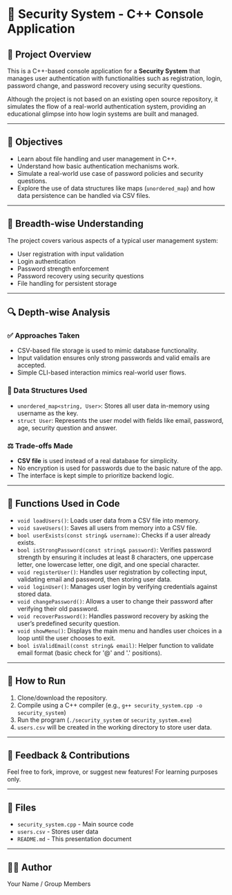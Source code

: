 # 🔐 Security System - C++ Console Application

## 📌 Project Overview
This is a C++-based console application for a **Security System** that manages user authentication with functionalities such as registration, login, password change, and password recovery using security questions.

Although the project is not based on an existing open source repository, it simulates the flow of a real-world authentication system, providing an educational glimpse into how login systems are built and managed.

---

## 🎯 Objectives
- Learn about file handling and user management in C++.
- Understand how basic authentication mechanisms work.
- Simulate a real-world use case of password policies and security questions.
- Explore the use of data structures like maps (`unordered_map`) and how data persistence can be handled via CSV files.

---

## 🧠 Breadth-wise Understanding
The project covers various aspects of a typical user management system:
- User registration with input validation
- Login authentication
- Password strength enforcement
- Password recovery using security questions
- File handling for persistent storage

---

## 🔍 Depth-wise Analysis
### ✅ Approaches Taken
- CSV-based file storage is used to mimic database functionality.
- Input validation ensures only strong passwords and valid emails are accepted.
- Simple CLI-based interaction mimics real-world user flows.

### 🧱 Data Structures Used
- `unordered_map<string, User>`: Stores all user data in-memory using username as the key.
- `struct User`: Represents the user model with fields like email, password, age, security question and answer.

### ⚖️ Trade-offs Made
- **CSV file** is used instead of a real database for simplicity.
- No encryption is used for passwords due to the basic nature of the app.
- The interface is kept simple to prioritize backend logic.

---

## 🧠 Functions Used in Code
- `void loadUsers()`: Loads user data from a CSV file into memory.
- `void saveUsers()`: Saves all users from memory into a CSV file.
- `bool userExists(const string& username)`: Checks if a user already exists.
- `bool isStrongPassword(const string& password)`: Verifies password strength by ensuring it includes at least 8 characters, one uppercase letter, one lowercase letter, one digit, and one special character.
- `void registerUser()`: Handles user registration by collecting input, validating email and password, then storing user data.
- `void loginUser()`: Manages user login by verifying credentials against stored data.
- `void changePassword()`: Allows a user to change their password after verifying their old password.
- `void recoverPassword()`: Handles password recovery by asking the user’s predefined security question.
- `void showMenu()`: Displays the main menu and handles user choices in a loop until the user chooses to exit.
- `bool isValidEmail(const string& email)`: Helper function to validate email format (basic check for '@' and '.' positions).

---

## 🚀 How to Run
1. Clone/download the repository.
2. Compile using a C++ compiler (e.g., `g++ security_system.cpp -o security_system`)
3. Run the program (`./security_system` or `security_system.exe`)
4. `users.csv` will be created in the working directory to store user data.

---

## 💬 Feedback & Contributions
Feel free to fork, improve, or suggest new features! For learning purposes only.

---

## 📁 Files
- `security_system.cpp` - Main source code
- `users.csv` - Stores user data
- `README.md` - This presentation document

---

## 🧑‍💻 Author
Your Name / Group Members

